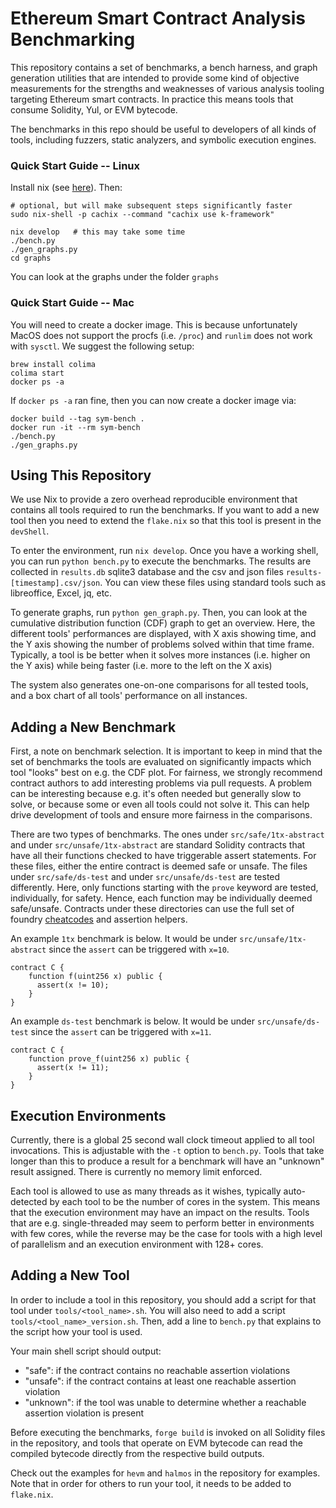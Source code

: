 # Ethereum Smart Contract Analysis Benchmarking

This repository contains a set of benchmarks, a bench harness, and graph
generation utilities that are intended to provide some kind of objective
measurements for the strengths and weaknesses of various analysis
tooling targeting Ethereum smart contracts. In practice this means tools that
consume Solidity, Yul, or EVM bytecode.

The benchmarks in this repo should be useful to developers of all kinds of
tools, including fuzzers, static analyzers, and symbolic execution engines.

### Quick Start Guide -- Linux

Install nix (see [here](https://nixos.org/download.html)). Then:

```
# optional, but will make subsequent steps significantly faster
sudo nix-shell -p cachix --command "cachix use k-framework"

nix develop   # this may take some time
./bench.py
./gen_graphs.py
cd graphs
```

You can look at the graphs under the folder `graphs`

### Quick Start Guide -- Mac

You will need to create a docker image. This is because unfortunately MacOS
does not support the procfs (i.e. `/proc`) and `runlim` does not work with
`sysctl`. We suggest the following setup:

```
brew install colima
colima start
docker ps -a
```

If `docker ps -a` ran fine, then you can now create a docker image via:

```
docker build --tag sym-bench .
docker run -it --rm sym-bench
./bench.py
./gen_graphs.py
```

## Using This Repository

We use Nix to provide a zero overhead reproducible environment that contains
all tools required to run the benchmarks. If you want to add a new tool then
you need to extend the `flake.nix` so that this tool is present in the
`devShell`.

To enter the environment, run `nix develop`. Once you have a working shell, you
can run `python bench.py` to execute the benchmarks. The results are collected
in `results.db` sqlite3 database and the csv and json files
`results-[timestamp].csv/json`. You can view these files using standard tools
such as libreoffice, Excel, jq, etc.

To generate graphs, run `python gen_graph.py`.  Then, you can
look at the cumulative distribution function (CDF) graph to get an overview.
Here, the different tools' performances are displayed, with X axis showing
time, and the Y axis showing the number of problems solved within that time
frame. Typically, a tool is be better when it solves more instances (i.e.
higher on the Y axis) while being faster (i.e. more to the left on the X axis)

The system also generates one-on-one comparisons for all tested tools, and
a box chart of all tools' performance on all instances.

## Adding a New Benchmark

First, a note on benchmark selection. It is important to keep in mind that the
set of benchmarks the tools are evaluated on significantly impacts which tool
"looks" best on e.g. the CDF plot. For fairness, we strongly recommend contract
authors to add interesting problems via pull requests. A problem can be
interesting because e.g. it's often needed but generally slow to solve, or
because some or even all tools could not solve it. This can help drive
development of tools and ensure more fairness in the comparisons.

There are two types of benchmarks. The ones under `src/safe/1tx-abstract` and
under `src/unsafe/1tx-abstract` are standard Solidity contracts that have all
their functions checked to have triggerable assert statements. For these files,
either the entire contract is deemed safe or unsafe. The files under
`src/safe/ds-test` and under `src/unsafe/ds-test` are tested differently. Here,
only functions starting with the `prove` keyword are tested, individually,
for safety. Hence, each function may be individually deemed safe/unsafe. Contracts
under these directories can use the full set of foundry
[cheatcodes](https://book.getfoundry.sh/cheatcodes/) and assertion helpers.

An example `1tx` benchmark is below. It would be under
`src/unsafe/1tx-abstract` since the `assert` can be triggered with `x=10`.

```sol
contract C {
    function f(uint256 x) public {
      assert(x != 10);
    }
}
```


An example `ds-test` benchmark is below. It would be under
`src/unsafe/ds-test` since the `assert` can be triggered with `x=11`.

```sol
contract C {
    function prove_f(uint256 x) public {
      assert(x != 11);
    }
}
```

## Execution Environments

Currently, there is a global 25 second wall clock timeout applied to all tool
invocations. This is adjustable with the `-t` option to `bench.py`. Tools that
take longer than this to produce a result for a benchmark will have an
"unknown" result assigned. There is currently no memory limit enforced.

Each tool is allowed to use as many threads as it wishes, typically
auto-detected by each tool to be the number of cores in the system. This means
that the execution environment may have an impact on the results. Tools that
are e.g. single-threaded may seem to perform better in environments with few
cores, while the reverse may be the case for tools with a high level of
parallelism and an execution environment with 128+ cores.

## Adding a New Tool

In order to include a tool in this repository, you should add a script for that
tool under `tools/<tool_name>.sh`. You will also need to add a script
`tools/<tool_name>_version.sh`. Then, add a line to `bench.py` that explains to
the script how your tool is used.

Your main shell script should output:

- "safe": if the contract contains no reachable assertion violations
- "unsafe": if the contract contains at least one reachable assertion violation
- "unknown": if the tool was unable to determine whether a reachable assertion violation is present

Before executing the benchmarks, `forge build` is invoked on all Solidity files
in the repository, and tools that operate on EVM bytecode can read the compiled
bytecode directly from the respective build outputs.

Check out the examples for `hevm` and `halmos` in the repository for examples.
Note that in order for others to run your tool, it needs to be added to
`flake.nix`.
